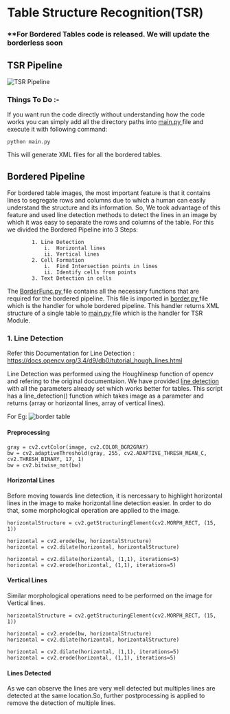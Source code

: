 # Table Structure Recognition(TSR)

### **For Bordered Tables code is released. We will update the borderless soon

## TSR Pipeline
![TSR Pipeline](https://github.com/DevashishPrasad/CascadeTabNet/blob/master/Table%20Structure%20Recognition/Pipeline.PNG)

### Things To Do :- 
If you want run the code directly without understanding how the code works you can simply add all the directory paths into <a href=https://github.com/DevashishPrasad/CascadeTabNet/blob/master/Table%20Structure%20Recognition/main.py> main.py </a> file and execute it with following command:
```
python main.py
```
This will generate XML files for all the bordered tables.

## Bordered Pipeline
For bordered table images, the most important feature is that it contains lines to segregate rows and columns due to which a human can easily understand the structure and its information. So, We took advantage of this feature and used line detection methods to detect the lines in an image by which it was easy to separate the rows and columns of the table. For this we divided the Bordered Pipeline into 3 Steps: 
            
            1. Line Detection
                i.  Horizontal lines
                ii. Vertical lines
            2. Cell Formation
                i.  Find Intersection points in lines
                ii. Identify cells from points
            3. Text Detection in cells 

The <a href=https://github.com/DevashishPrasad/CascadeTabNet/blob/master/Table%20Structure%20Recognition/Functions/BorderFunc.py > BorderFunc.py </a> file contains all the necessary functions that are required for the bordered pipeline. This file is imported in <a href=https://github.com/DevashishPrasad/CascadeTabNet/blob/master/Table%20Structure%20Recognition/border.py> border.py </a> file which is the handler for whole bordered pipeline. This handler returns XML structure of a single table to <a href=https://github.com/DevashishPrasad/CascadeTabNet/blob/master/Table%20Structure%20Recognition/main.py> main.py </a> file which is the handler for TSR Module.

### 1. Line Detection
Refer this Documentation for Line Detection : https://docs.opencv.org/3.4/d9/db0/tutorial_hough_lines.html

Line Detection was performed using the Houghlinesp function of opencv and refering to the original documentaion. We have provided <a href=https://github.com/DevashishPrasad/CascadeTabNet/blob/master/Table%20Structure%20Recognition/Functions/line_detection.py > line detection</a> with all the parameters already set which works better for tables. This script has a line_detection() function which takes image as a parameter and returns (array or horizontal lines, array of vertical lines).

For Eg:
![border table](https://github.com/DevashishPrasad/CascadeTabNet/blob/master/Table%20Structure%20Recognition/images/FInal_lineDetection.PNG)
<!--![border table](https://github.com/DevashishPrasad/CascadeTabNet/blob/master/Table%20Structure%20Recognition/images/table.PNG)-->

#### Preprocessing  
```
gray = cv2.cvtColor(image, cv2.COLOR_BGR2GRAY)
bw = cv2.adaptiveThreshold(gray, 255, cv2.ADAPTIVE_THRESH_MEAN_C, cv2.THRESH_BINARY, 17, 1)
bw = cv2.bitwise_not(bw)
```
<!--![preprocessing](https://github.com/DevashishPrasad/CascadeTabNet/blob/master/Table%20Structure%20Recognition/images/preprocessing.PNG)-->

#### Horizontal Lines
Before moving towards line detection, it is nercessary to highlight horizontal lines in the image to make horizontal line detection easier. In order to do that, some morphological operation are applied to the image.

```
horizontalStructure = cv2.getStructuringElement(cv2.MORPH_RECT, (15, 1))

horizontal = cv2.erode(bw, horizontalStructure)
horizontal = cv2.dilate(horizontal, horizontalStructure)

horizontal = cv2.dilate(horizontal, (1,1), iterations=5)
horizontal = cv2.erode(horizontal, (1,1), iterations=5)
```
<!--![horizontal](https://github.com/DevashishPrasad/CascadeTabNet/blob/master/Table%20Structure%20Recognition/images/horizontal.PNG)-->

#### Vertical Lines
Similar morphological operations need to be performed on the image for Vertical lines.

```
horizontalStructure = cv2.getStructuringElement(cv2.MORPH_RECT, (15, 1))

horizontal = cv2.erode(bw, horizontalStructure)
horizontal = cv2.dilate(horizontal, horizontalStructure)

horizontal = cv2.dilate(horizontal, (1,1), iterations=5)
horizontal = cv2.erode(horizontal, (1,1), iterations=5)
```
<!--![vertical](https://github.com/DevashishPrasad/CascadeTabNet/blob/master/Table%20Structure%20Recognition/images/vertical.PNG)-->

#### Lines Detected 

<!--![Lines](https://github.com/DevashishPrasad/CascadeTabNet/blob/master/Table%20Structure%20Recognition/images/lines_detected.PNG)-->

As we can observe the lines are very well detected but multiples lines are detected at the same location.So, further postprocessing is applied to remove the detection of multiple lines.
